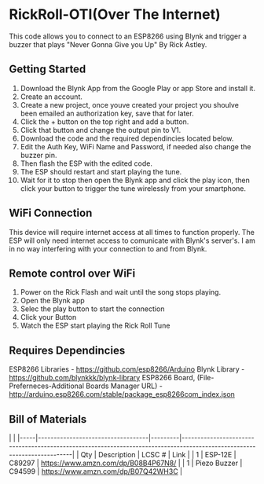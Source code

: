 # RickRoll-OTI(Over The Internet)
This code allows you to connect to an ESP8266 using Blynk and trigger a buzzer that plays "Never Gonna Give you Up" By Rick Astley.

## Getting Started
1. Download the Blynk App from the Google Play or app Store and install it.
2. Create an account.
3. Create a new project, once youve created your project you shoulve been emailed an authorization key, save that for later.
4. Click the + button on the top right and add a button.
5. Click that button and change the output pin to V1.
6. Download the code and the required dependincies located below.
7. Edit the Auth Key, WiFi Name and Password, if needed also change the buzzer pin.
2. Then flash the ESP with the edited code.
9. The ESP should restart and start playing the tune.
10. Wait for it to stop then open the Blynk app and click the play icon, then click your button to trigger the tune wirelessly from your smartphone.

## WiFi Connection
This device will require internet access at all times to function properly. The ESP will only need internet access to comunicate with Blynk's server's. I am in no way interfering with your connection to and from Blynk.

## Remote control over WiFi
1. Power on the Rick Flash and wait until the song stops playing.
2. Open the Blynk app 
3. Selec the play button to start the connection
4. Click your Button
5. Watch the ESP start playing the Rick Roll Tune

## Requires Dependincies
ESP8266 Libraries - https://github.com/esp8266/Arduino
Blynk Library - https://github.com/blynkkk/blynk-library
ESP8266 Board, (File-Preferneces-Additional Boards Manager URL) - http://arduino.esp8266.com/stable/package_esp8266com_index.json

## Bill of Materials
|                                                                                                                                                                             |
|-----|-----------------------------------|---------|-------------------------------------------------------------------------------------------------------------------------| 
| Qty | Description                       | LCSC #  | Link                                                                                                                    | 
| 1   | ESP-12E                           | C89297  | https://www.amzn.com/dp/B08B4P67N8/                                                                                     | 
| 1   | Piezo Buzzer                      | C94599  | https://www.amzn.com/dp/B07Q42WH3C                                                                                      | 

